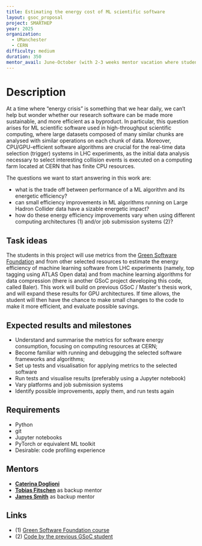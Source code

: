 ```yaml
---
title: Estimating the energy cost of ML scientific software
layout: gsoc_proposal
project: SMARTHEP
year: 2025
organization:
  - UManchester
  - CERN
difficulty: medium
duration: 350
mentor_avail: June-October (with 2-3 weeks mentor vacation where student will work independently with minimal guidance)
---
```

# Description

At a time where “energy crisis” is something that we hear daily,
we can’t help but wonder whether our research software can be made more sustainable,
and more efficient as a byproduct.
In particular, this question arises for ML scientific software used in high-throughput scientific
computing, where large datasets composed of many similar chunks are analysed with similar operations
on each chunk of data.
Moreover, CPU/GPU-efficient software algorithms are crucial for the real-time data selection (trigger)
systems in LHC experiments,
as the initial data analysis necessary to select interesting collision events
is executed on a computing farm located at CERN that has finite CPU resources.

The questions we want to start answering in this work are:
   * what is the trade off between performance of a ML algorithm and its energetic efficiency?
   * can small efficiency improvements in ML algorithms running on Large Hadron Collider data
   have a sizable energetic impact?
   * how do these energy efficiency improvements vary
   when using different computing architectures (1) and/or job submission systems (2)?

## Task ideas

The students in this project will use metrics from the [Green Software Foundation](<https://greensoftware.foundation>)
and from other selected resources to estimate the energy efficiency of machine learning software from LHC experiments 
(namely, top tagging using ATLAS Open data) and from machine learning algorithms for data compression
(there is another GSoC project developing this code, called Baler).
This work will build on previous GSoC / Master's thesis work, and will expand these results for GPU architectures. 
If time allows, the student will then have the chance to make small changes to the code
to make it more efficient, and evaluate possible savings.

## Expected results and milestones

 * Understand and summarise the metrics for software energy consumption, focusing on computing resources at CERN;
 * Become familiar with running and debugging the selected software frameworks and algorithms;
 * Set up tests and visualisation for applying metrics to the selected software
 * Run tests and visualise results (preferably using a Jupyter notebook)
 * Vary platforms and job submission systems
 * Identify possible improvements, apply them, and run tests again

## Requirements

 * Python
 * git
 * Jupyter notebooks
 * PyTorch or equivalent ML toolkit 
 * Desirable: code profiling experience

## Mentors

 * **[Caterina Doglioni](mailto:caterina.doglioni@cern.ch)**
 * **[Tobias Fitschen](mailto:tobias.fitschen@cern.ch)** as backup mentor
 * **[James Smith](mailto:james.smith-7@manchester.ac.uk)** as backup mentor

## Links

 * (1) [Green Software Foundation course](<https://learn.greensoftware.foundation/>)
 * (2) [Code by the previous GSoC student](<https://summerofcode.withgoogle.com/archive/2023/projects/Nks9akq7>) 
